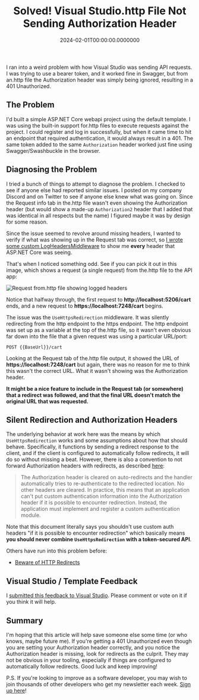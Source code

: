 ﻿---
title: Solved! Visual Studio.http File Not Sending Authorization Header
date: "2024-02-01T00:00:00.0000000"
description: I ran into a weird problem with how Visual Studio was sending API requests. I was trying to use a bearer token, and it worked fine in Swagger, but from an.http file the Authorization header was simply being ignored, resulting in a 401 Unauthorized.
featuredImage: /img/http-file-not-sending-auth-header.png
---

I ran into a weird problem with how Visual Studio was sending API requests. I was trying to use a bearer token, and it worked fine in Swagger, but from an.http file the Authorization header was simply being ignored, resulting in a 401 Unauthorized.

## The Problem

I'd built a simple ASP.NET Core webapi project using the default template. I was using the built-in support for.http files to execute requests against the project. I could register and log in successfully, but when it came time to hit an endpoint that required authentication, it would always result in a 401. The same token added to the same `Authorization` header worked just fine using Swagger/Swashbuckle in the browser.

## Diagnosing the Problem

I tried a bunch of things to attempt to diagnose the problem. I checked to see if anyone else had reported similar issues. I posted on my company Discord and on Twitter to see if anyone else knew what was going on. Since the Request info tab in the.http file wasn't even showing the Authorization header (but would show a made-up `Authorization2` header that I added that was identical in all respects but the name) I figured maybe it was by design for some reason.

Since the issue seemed to revolve around missing headers, I wanted to verify if what was showing up in the Request tab was correct, so [I wrote some custom LogHeadersMiddleware](/log-request-headers-middleware) to show me **every** header that ASP.NET Core was seeing.

That's when I noticed something odd. See if you can pick it out in this image, which shows a request (a single request) from the.http file to the API app:

![Request from.http file showing logged headers](/img/http-file-request-with-headers.png)

Notice that halfway through, the first request to **http://localhost:5206/cart** ends, and a new request to **https://localhost:7248/cart** begins.

The issue was the `UseHttpsRedirection` middleware. It was silently redirecting from the http endpoint to the https endpoint. The http endpoint was set up as a variable at the top of the.http file, so it wasn't even obvious far down into the file that a given request was using a particular URL/port:

```
POST {{BaseUrl}}/cart
```

Looking at the Request tab of the.http file output, it showed the URL of **https://localhost:7248/cart** but again, there was no reason for me to think this wasn't the correct URL. What it wasn't showing was the Authorization header.

**It might be a nice feature to include in the Request tab (or somewhere) that a redirect was followed, and that the final URL doesn't match the original URL that was requested.**

## Silent Redirection and Authorization Headers

The underlying behavior at work here was the means by which `UseHttpsRedirection` works and some assumptions about how that should behave. Specifically, it functions by sending a redirect response to the client, and if the client is configured to automatically follow redirects, it will do so without missing a beat. However, there is also a convention to not forward Authorization headers with redirects, as described [here](https://learn.microsoft.com/en-us/dotnet/api/system.net.http.httpclienthandler.allowautoredirect):

> The Authorization header is cleared on auto-redirects and the handler automatically tries to re-authenticate to the redirected location. No other headers are cleared. In practice, this means that an application can't put custom authentication information into the Authorization header if it is possible to encounter redirection. Instead, the application must implement and register a custom authentication module.

Note that this document literally says you shouldn't use custom auth headers "if it is possible to encounter redirection" which basically means **you should never combine `UseHttpsRedirection` with a token-secured API**.

Others have run into this problem before:

- [Beware of HTTP Redirects](https://mazeez.dev/posts/beware-of-http-redirects)

## Visual Studio / Template Feedback

I [submitted this feedback to Visual Studio](https://developercommunity.visualstudio.com/t/webapi-template-uses-HttpsRedirection-an/10576429?port=1025&fsid=e3c6a04d-024f-4953-9015-e38e269bd187). Please comment or vote on it if you think it will help.

## Summary

I'm hoping that this article will help save someone else some time (or who knows, maybe future me). If you're getting a 401 Unauthorized even though you are setting your Authorization header correctly, and you notice the Authorization header is missing, look for redirects as the culprit. They may not be obvious in your tooling, especially if things are configured to automatically follow redirects. Good luck and keep improving!

P.S. If you're looking to improve as a software developer, you may wish to join thousands of other developers who get my newsletter each week. [Sign up here](/tips)!

